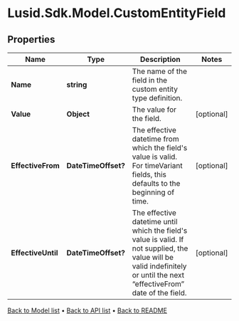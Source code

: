 # Lusid.Sdk.Model.CustomEntityField

## Properties

Name | Type | Description | Notes
------------ | ------------- | ------------- | -------------
**Name** | **string** | The name of the field in the custom entity type definition. | 
**Value** | **Object** | The value for the field. | [optional] 
**EffectiveFrom** | **DateTimeOffset?** | The effective datetime from which the field&#39;s value is valid. For timeVariant fields, this defaults to the beginning of time. | [optional] 
**EffectiveUntil** | **DateTimeOffset?** | The effective datetime until which the field&#39;s value is valid. If not supplied, the value will be valid indefinitely or until the next “effectiveFrom” date of the field. | [optional] 

[Back to Model list](../README.md#documentation-for-models) &#8226; [Back to API list](../README.md#documentation-for-api-endpoints) &#8226; [Back to README](../README.md)

